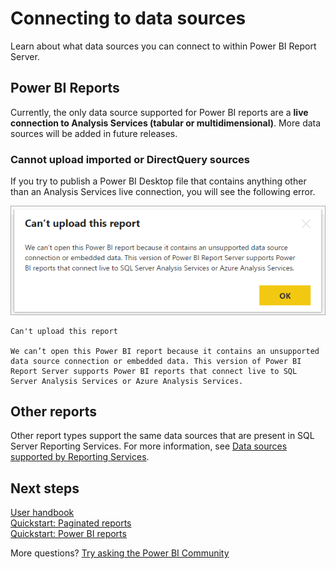 <properties
   pageTitle="Connecting to data sources"
   description="Learn about what data sources you can connect to within Power BI Report Server."
   services="powerbi"
   documentationCenter=""
   authors="guyinacube"
   manager="erikre"
   backup=""
   editor=""
   tags=""
   qualityFocus="no"
   qualityDate=""/>
<tags
   ms.service="powerbi"
   ms.devlang="NA"
   ms.topic="article"
   ms.tgt_pltfrm="NA"
   ms.workload="powerbi"
   ms.date="05/15/2017"
   ms.author="asaxton"/>

# Connecting to data sources

Learn about what data sources you can connect to within Power BI Report Server.

## Power BI Reports

Currently, the only data source supported for Power BI reports are a **live connection to Analysis Services (tabular or multidimensional)**. More data sources will be added in future releases.

### Cannot upload imported or DirectQuery sources

If you try to publish a Power BI Desktop file that contains anything other than an Analysis Services live connection, you will see the following error.

![](media/reportserver-connect-data-sources/imported-data-source-error.png)

```
Can't upload this report

We can’t open this Power BI report because it contains an unsupported data source connection or embedded data. This version of Power BI Report Server supports Power BI reports that connect live to SQL Server Analysis Services or Azure Analysis Services.
```

## Other reports

Other report types support the same data sources that are present in SQL Server Reporting Services. For more information, see [Data sources supported by Reporting Services](https://docs.microsoft.com/sql/reporting-services/report-data/data-sources-supported-by-reporting-services-ssrs).

## Next steps

[User handbook](reportserver-user-handbook-overview.md)  
[Quickstart: Paginated reports](reportserver-quickstart-paginated-report.md)  
[Quickstart: Power BI reports](reportserver-quickstart-powerbi-report)

More questions? [Try asking the Power BI Community](https://community.powerbi.com/)